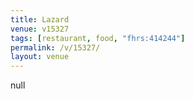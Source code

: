 ```yaml
---
title: Lazard
venue: v15327
tags: [restaurant, food, "fhrs:414244"]
permalink: /v/15327/
layout: venue
---
```

null